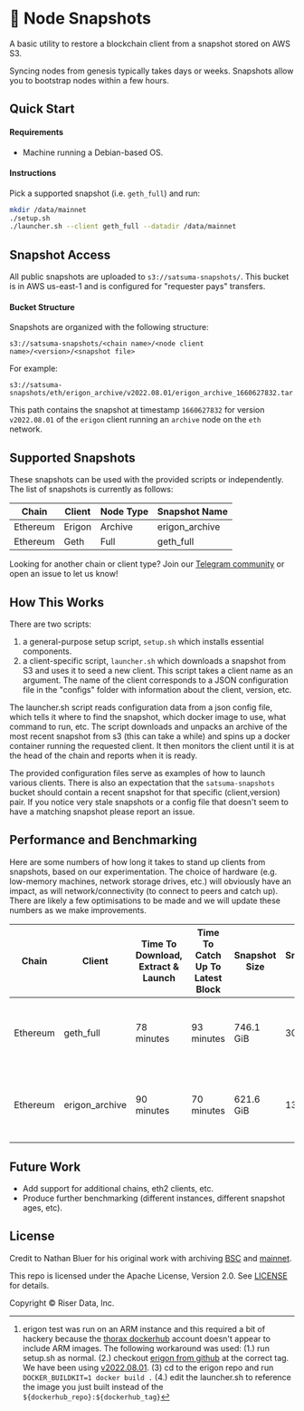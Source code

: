 # 📸 Node Snapshots

A basic utility to restore a blockchain client from a snapshot stored on AWS S3.

Syncing nodes from genesis typically takes days or weeks. Snapshots allow you to bootstrap nodes within a few hours.

## Quick Start

#### Requirements

- Machine running a Debian-based OS.

#### Instructions

Pick a supported snapshot (i.e. `geth_full`) and run:

```bash
mkdir /data/mainnet
./setup.sh
./launcher.sh --client geth_full --datadir /data/mainnet
```

## Snapshot Access

All public snapshots are uploaded to `s3://satsuma-snapshots/`. This bucket is in AWS us-east-1 and is configured for "requester pays" transfers.

#### Bucket Structure

Snapshots are organized with the following structure:

```
s3://satsuma-snapshots/<chain name>/<node client name>/<version>/<snapshot file>
```

For example:

```
s3://satsuma-snapshots/eth/erigon_archive/v2022.08.01/erigon_archive_1660627832.tar.zstd
```

This path contains the snapshot at timestamp `1660627832` for version `v2022.08.01` of the `erigon` client running an `archive` node on the `eth` network.

## Supported Snapshots

These snapshots can be used with the provided scripts or independently. The list of snapshots is currently as follows:

| Chain    | Client | Node Type | Snapshot Name  |
| -------- | ------ | --------- | -------------- |
| Ethereum | Erigon | Archive   | erigon_archive |
| Ethereum | Geth   | Full      | geth_full      |

Looking for another chain or client type? Join our [Telegram community](https://t.me/+9X-jV6P1z45hN2Ux) or open an issue to let us know!

## How This Works

There are two scripts:

1. a general-purpose setup script, `setup.sh` which installs essential components.
2. a client-specific script, `launcher.sh` which downloads a snapshot from S3 and uses it to seed a new client. This script takes a client name as an argument. The name of the client corresponds to a JSON configuration file in the "configs" folder with information about the client, version, etc.

The launcher.sh script reads configuration data from a json config file, which tells it where to find the snapshot, which docker image to use, what command to run, etc. The script downloads and unpacks an archive of the most recent snapshot from s3 (this can take a while) and spins up a docker container running the requested client. It then monitors the client until it is at the head of the chain and reports when it is ready.

The provided configuration files serve as examples of how to launch various clients. There is also an expectation that the `satsuma-snapshots` bucket should contain a recent snapshot for that specific (client,version) pair. If you notice very stale snapshots or a config file that doesn't seem to have a matching snapshot please report an issue.

## Performance and Benchmarking

Here are some numbers of how long it takes to stand up clients from snapshots, based on our experimentation. The choice of hardware (e.g. low-memory machines, network storage drives, etc.) will obviously have an impact, as will network/connectivity (to connect to peers and catch up). There are likely a few optimisations to be made and we will update these numbers as we make improvements.

| Chain    | Client         | Time To Download, Extract & Launch | Time To Catch Up To Latest Block | Snapshot Size | Snapshot Age | Instance Type                          |
| -------- | -------------- | ---------------------------------- | -------------------------------- | ------------- | ------------ | -------------------------------------- |
| Ethereum | geth_full      | 78 minutes                         | 93 minutes                       | 746.1 GiB     | 30 hours     | EC2 im4.2x (8 CPU (ARM), 32GB RAM)     |
| Ethereum | erigon_archive | 90 minutes                         | 70 minutes                       | 621.6 GiB     | 13 hours     | EC2 im4.2x (8 CPU (ARM), 32GB RAM)[^1] |

[^1]: erigon test was run on an ARM instance and this required a bit of hackery because the [thorax dockerhub](https://hub.docker.com/r/thorax/erigon/tags) account doesn't appear to include ARM images. The following workaround was used: (1.) run setup.sh as normal. (2.) checkout [erigon from github](https://github.com/ledgerwatch/erigon/) at the correct tag. We have been using [v2022.08.01](https://github.com/ledgerwatch/erigon/releases/tag/v2022.08.01). (3) cd to the erigon repo and run `DOCKER_BUILDKIT=1 docker build .` (4.) edit the launcher.sh to reference the image you just built instead of the `${dockerhub_repo}:${dockerhub_tag}`

## Future Work

- Add support for additional chains, eth2 clients, etc.
- Produce further benchmarking (different instances, different snapshot ages, etc).

## License

Credit to Nathan Bluer for his original work with archiving [BSC](https://github.com/allada/bsc-archive-snapshot) and [mainnet](https://github.com/allada/eth-archive-snapshot).

This repo is licensed under the Apache License, Version 2.0. See [LICENSE]() for details.

Copyright © Riser Data, Inc.
